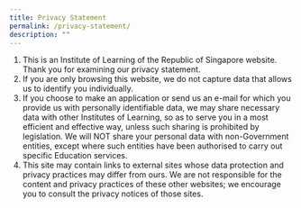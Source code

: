```yaml
---
title: Privacy Statement
permalink: /privacy-statement/
description: ""
---
```



1.  This is an Institute of Learning of the Republic of Singapore website. Thank you for examining our privacy statement.
2.  If you are only browsing this website, we do not capture data that allows us to identify you individually.
3.  If you choose to make an application or send us an e-mail for which you provide us with personally identifiable data, we may share necessary data with other Institutes of Learning, so as to serve you in a most efficient and effective way, unless such sharing is prohibited by legislation. We will NOT share your personal data with non-Government entities, except where such entities have been authorised to carry out specific Education services.
4.  This site may contain links to external sites whose data protection and privacy practices may differ from ours. We are not responsible for the content and privacy practices of these other websites; we encourage you to consult the privacy notices of those sites.
